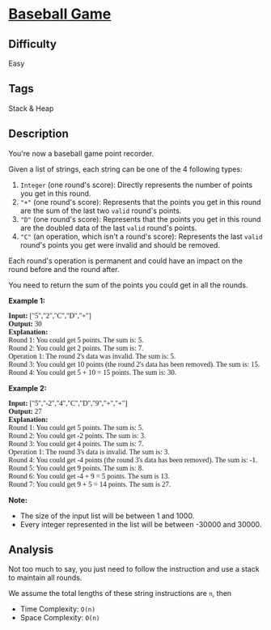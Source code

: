 # [Baseball Game](https://leetcode.com/problems/baseball-game/)

## Difficulty

Easy

## Tags

Stack & Heap

## Description

You're now a baseball game point recorder.

Given a list of strings, each string can be one of the 4 following types:
1. `Integer` (one round's score): Directly represents the number of points you get in this round.
2. `"+"` (one round's score): Represents that the points you get in this round are the sum of the last two `valid` round's points.
3. `"D"` (one round's score): Represents that the points you get in this round are the doubled data of the last `valid` round's points.
4. `"C"` (an operation, which isn't a round's score): Represents the last `valid` round's points you get were invalid and should be removed.

Each round's operation is permanent and could have an impact on the round before and the round after.

You need to return the sum of the points you could get in all the rounds.

**Example 1:**
<pre style="font-family: consolas">
<b>Input:</b> ["5","2","C","D","+"]
<b>Output:</b> 30
<b>Explanation:</b>
Round 1: You could get 5 points. The sum is: 5.
Round 2: You could get 2 points. The sum is: 7.
Operation 1: The round 2's data was invalid. The sum is: 5.  
Round 3: You could get 10 points (the round 2's data has been removed). The sum is: 15.
Round 4: You could get 5 + 10 = 15 points. The sum is: 30.
</pre>

**Example 2:**
<pre style="font-family: consolas">
<b>Input:</b> ["5","-2","4","C","D","9","+","+"]
<b>Output:</b> 27
<b>Explanation:</b>
Round 1: You could get 5 points. The sum is: 5.
Round 2: You could get -2 points. The sum is: 3.
Round 3: You could get 4 points. The sum is: 7.
Operation 1: The round 3's data is invalid. The sum is: 3.  
Round 4: You could get -4 points (the round 3's data has been removed). The sum is: -1.
Round 5: You could get 9 points. The sum is: 8.
Round 6: You could get -4 + 9 = 5 points. The sum is 13.
Round 7: You could get 9 + 5 = 14 points. The sum is 27.
</pre>

**Note:**
- The size of the input list will be between 1 and 1000.
- Every integer represented in the list will be between -30000 and 30000.

## Analysis

Not too much to say, you just need to follow the instruction and use a stack to maintain all rounds.

We assume the total lengths of these string instructions are `n`, then
- Time Complexity: `O(n)`
- Space Complexity: `O(n)`
